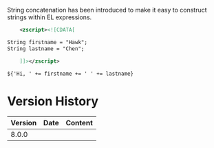 String concatenation has been introduced to make it easy to construct
strings within EL expressions.

```xml
    <zscript><![CDATA[

String firstname = "Hawk";
String lastname = "Chen";

    ]]></zscript>

${'Hi, ' += firstname += ' ' += lastname} 
```

# Version History

| Version | Date | Content |
|---------|------|---------|
| 8.0.0   |      |         |
